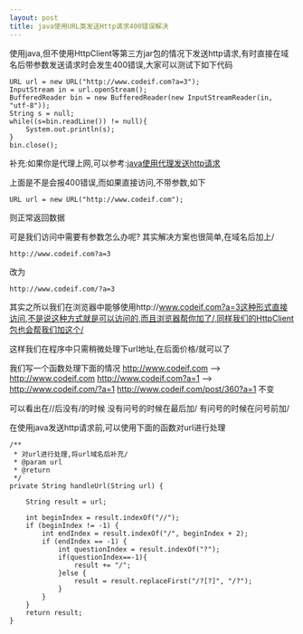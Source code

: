 ```yaml
---
layout: post
title: java使用URL类发送Http请求400错误解决
---
```


使用java,但不使用HttpClient等第三方jar包的情况下发送http请求,有时直接在域名后带参数发送请求时会发生400错误,大家可以测试下如下代码

    URL url = new URL("http://www.codeif.com?a=3");
    InputStream in = url.openStream();
    BufferedReader bin = new BufferedReader(new InputStreamReader(in, "utf-8"));
    String s = null;
    while((s=bin.readLine()) != null){
        System.out.println(s);
    }
    bin.close();   

补充:如果你是代理上网,可以参考:<a href="http://www.codeif.com/post/360">java使用代理发送http请求</a>


上面是不是会报400错误,而如果直接访问,不带参数,如下

    URL url = new URL("http://www.codeif.com"); 

则正常返回数据

可是我们访问中需要有参数怎么办呢?
其实解决方案也很简单,在域名后加上/

    http://www.codeif.com?a=3

改为

    http://www.codeif.com/?a=3

其实之所以我们在浏览器中能够使用http://www.codeif.com?a=3这种形式直接访问,不是说这种方式就是可以访问的,而且浏览器帮你加了/,同样我们的HttpClient包也会帮我们加这个/

这样我们在程序中只需稍微处理下url地址,在后面价格/就可以了

我们写一个函数处理下面的情况
http://www.codeif.com --> http://www.codeif.com
http://www.codeif.com?a=1 --> http://www.codeif.com/?a=1
http://www.codeif.com/post/360?a=1 不变

可以看出在//后没有/的时候
没有问号的时候在最后加/
有问号的时候在问号前加/

在使用java发送http请求前,可以使用下面的函数对url进行处理

    /**
     * 对url进行处理,将url域名后补充/
     * @param url
     * @return
     */
    private String handleUrl(String url) {
    
        String result = url;
    
        int beginIndex = result.indexOf("//");
        if (beginIndex != -1) {
            int endIndex = result.indexOf("/", beginIndex + 2);
            if (endIndex == -1) {
                int questionIndex = result.indexOf("?");
                if(questionIndex==-1){
                    result += "/";
                }else {
                    result = result.replaceFirst("/?[?]", "/?");
                }
            }
        }
        return result;
    }